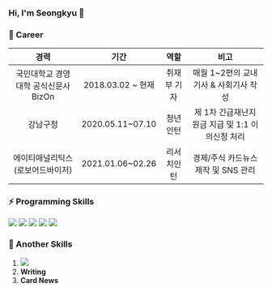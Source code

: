 ### Hi, I'm Seongkyu 👋

<!--
**kyuhub/kyuhub** is a ✨ _special_ ✨ repository because its `README.md` (this file) appears on your GitHub profile.

Here are some ideas to get you started:

- 🔭 I’m currently working on ...
- 🌱 I’m currently learning ...
- 👯 I’m looking to collaborate on ...
- 🤔 I’m looking for help with ...
- 💬 Ask me about ...
- 📫 How to reach me: ...
- 😄 Pronouns: ...
- ⚡ Fun fact: ...
-->



### 💬 Career
|경력|기간|역할|비고|
|:---:|:---:|:---:|:---:|
|국민대학교 경영대학 공식신문사 BizOn|2018.03.02 ~ 현재|취재부 기자|매월 1~2편의 교내기사 & 사회기사 작성|
|강남구청|2020.05.11~07.10|청년인턴|제 1차 긴급재난지원금 지급 및 1:1 이의신청 처리|
|에이티애널리틱스(로보어드바이저)|2021.01.06~02.26|리서치인턴|경제/주식 카드뉴스 제작 및 SNS 관리|



### ⚡ Programming Skills
<img src="https://img.shields.io/badge/Python-3776AB?style=flat-square&logo=Python&logoColor=white"> <img src="https://img.shields.io/badge/Jupyter-F37626?style=flat-square&logo=Jupyter&logoColor=white"/> <img src="https://img.shields.io/badge/RStudio-75AADB?style=flat-square&logo=RStudio&logoColor=white"/> <img src="https://img.shields.io/badge/MySQL-4479A1?style=flat-square&logo=MySQL&logoColor=white"/> <img src="https://img.shields.io/badge/Qgis-589632?style=flat-square&logo=Qgis&logoColor=white"/> 

### 🌱 Another Skills
1. <img src="https://img.shields.io/badge/Instagram-E4405F?style=flat-square&logo=Instagram&logoColor=white"/>
2. **Writing**
3. **Card News**
